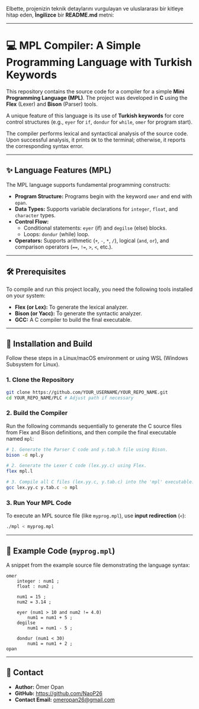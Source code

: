 Elbette, projenizin teknik detaylarını vurgulayan ve uluslararası bir kitleye hitap eden, **İngilizce** bir **README.md** metni:

-----

# 💻 MPL Compiler: A Simple Programming Language with Turkish Keywords

This repository contains the source code for a compiler for a simple **Mini Programming Language (MPL)**. The project was developed in **C** using the **Flex** (Lexer) and **Bison** (Parser) tools.

A unique feature of this language is its use of **Turkish keywords** for core control structures (e.g., `eyer` for `if`, `dondur` for `while`, `omer` for program start).

The compiler performs lexical and syntactical analysis of the source code. Upon successful analysis, it prints `OK` to the terminal; otherwise, it reports the corresponding syntax error.

-----

## ✨ Language Features (MPL)

The MPL language supports fundamental programming constructs:

  * **Program Structure:** Programs begin with the keyword `omer` and end with `opan`.
  * **Data Types:** Supports variable declarations for `integer`, `float`, and `character` types.
  * **Control Flow:**
      * Conditional statements: `eyer` (if) and `degilse` (else) blocks.
      * Loops: `dondur` (while) loop.
  * **Operators:** Supports arithmetic (`+`, `-`, `*`, `/`), logical (`and`, `or`), and comparison operators (`==`, `!=`, `>`, `<`, etc.).

-----

## 🛠️ Prerequisites

To compile and run this project locally, you need the following tools installed on your system:

  * **Flex (or Lex):** To generate the lexical analyzer.
  * **Bison (or Yacc):** To generate the syntactic analyzer.
  * **GCC:** A C compiler to build the final executable.

-----

## 🚀 Installation and Build

Follow these steps in a Linux/macOS environment or using WSL (Windows Subsystem for Linux).

### 1\. Clone the Repository

```bash
git clone https://github.com/YOUR_USERNAME/YOUR_REPO_NAME.git
cd YOUR_REPO_NAME/PLC # Adjust path if necessary
```

### 2\. Build the Compiler

Run the following commands sequentially to generate the C source files from Flex and Bison definitions, and then compile the final executable named `mpl`:

```bash
# 1. Generate the Parser C code and y.tab.h file using Bison.
bison -d mpl.y 

# 2. Generate the Lexer C code (lex.yy.c) using Flex.
flex mpl.l

# 3. Compile all C files (lex.yy.c, y.tab.c) into the 'mpl' executable.
gcc lex.yy.c y.tab.c -o mpl
```

### 3\. Run Your MPL Code

To execute an MPL source file (like `myprog.mpl`), use **input redirection** (`<`):

```bash
./mpl < myprog.mpl
```

-----

## 📄 Example Code (`myprog.mpl`)

A snippet from the example source file demonstrating the language syntax:

```mpl
omer
    integer : num1 ;
    float : num2 ;

    num1 = 15 ;
    num2 = 3.14 ;

    eyer (num1 > 10 and num2 != 4.0)
        num1 = num1 + 5 ;
    degilse
        num1 = num1 - 5 ;

    dondur (num1 < 30)
        num1 = num1 + 2 ;
opan
```

-----

## 📧 Contact

  * **Author:** Ömer Opan
  * **GitHub:** https://github.com/NaoP26
  * **Contact Email:** omeropan26@gmail.com
